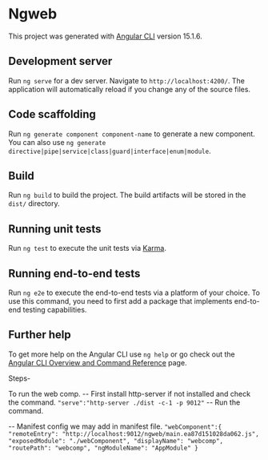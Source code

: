 # Ngweb

This project was generated with [Angular CLI](https://github.com/angular/angular-cli) version 15.1.6.

## Development server

Run `ng serve` for a dev server. Navigate to `http://localhost:4200/`. The application will automatically reload if you change any of the source files.

## Code scaffolding

Run `ng generate component component-name` to generate a new component. You can also use `ng generate directive|pipe|service|class|guard|interface|enum|module`.

## Build

Run `ng build` to build the project. The build artifacts will be stored in the `dist/` directory.

## Running unit tests

Run `ng test` to execute the unit tests via [Karma](https://karma-runner.github.io).

## Running end-to-end tests

Run `ng e2e` to execute the end-to-end tests via a platform of your choice. To use this command, you need to first add a package that implements end-to-end testing capabilities.

## Further help

To get more help on the Angular CLI use `ng help` or go check out the [Angular CLI Overview and Command Reference](https://angular.io/cli) page.


Steps-

To run the web comp.
--  First install http-server if not installed and check the command.
    `` "serve":"http-server ./dist -c-1 -p 9012" ``
-- Run the command.    

-- Manifest config we may add in manifest file.
    ``
    "webComponent":{
        "remoteEntry": "http://localhost:9012/ngweb/main.ea87d151028da062.js",
         "exposedModule": "./webComponent",
         "displayName": "webcomp",
         "routePath": "webcomp",
         "ngModuleName": "AppModule"
    }
    ``